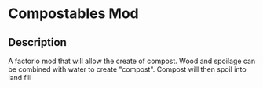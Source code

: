 # Compostables Mod

## Description

A factorio mod that will allow the create of compost. Wood and spoilage can be combined with water to create "compost". Compost will then spoil into land fill
